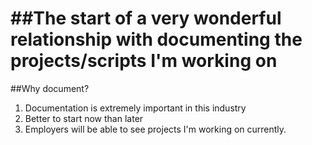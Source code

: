 ##The start of a very wonderful relationship with documenting the projects/scripts I'm working on
=================================================================================================

##Why document?
1. Documentation is extremely important in this industry
2. Better to start now than later
3. Employers will be able to see projects I'm working on currently.
